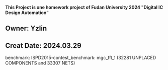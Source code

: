 __This Project is one homework project of Fudan University 2024 "Digital IC Design Automation"__
## Owner: Yzlin
## Creat Date: 2024.03.29
benchmark: ISPD2015-contest_benchmark: mgc_fft_1 (32281 UNPLACED COMPONENTS and 33307 NETS)
